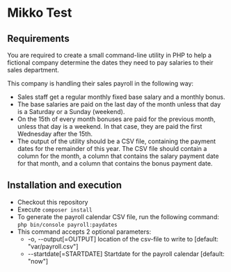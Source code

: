 Mikko Test
==========

## Requirements

You are required to create a small command-line utility in PHP to help a fictional company determine the dates they 
need to pay salaries to their sales department.

This company is handling their sales payroll in the following way:
- Sales staff get a regular monthly fixed base salary and a monthly bonus.
- The base salaries are paid on the last day of the month unless that day is a Saturday or a Sunday (weekend).
- On the 15th of every month bonuses are paid for the previous month, unless that day is a weekend. In that case, they 
  are paid the first Wednesday after the 15th.
- The output of the utility should be a CSV file, containing the payment dates for the remainder of this year. The CSV 
  file should contain a column for the month, a column that contains the salary payment date for that month, and a 
  column that contains the bonus payment date.
  
## Installation and execution
- Checkout this repository
- Execute `composer install`
- To generate the payroll calendar CSV file, run the following command: 
`php bin/console payroll:paydates`
- This command accepts 2 optional parameters:
    - -o, --output[=OUTPUT]        location of the csv-file to write to [default: "var/payroll.csv"]
    - --startdate[=STARTDATE]  Startdate for the payroll calendar [default: "now"]
